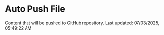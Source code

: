 # Auto Push File

Content that will be pushed to GitHub repository.
Last updated: 07/03/2025, 05:49:22 AM